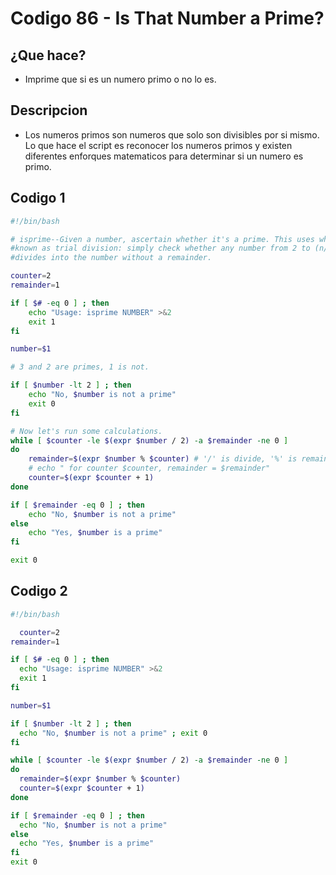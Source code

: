 # Codigo 86 - Is That Number a Prime?

## ¿Que hace?
- Imprime que si es un numero primo o no lo es.

## Descripcion
- Los numeros primos son numeros que solo son divisibles por si mismo. Lo que hace el script es reconocer los numeros primos y existen diferentes enforques matematicos para determinar si un numero es primo.

## Codigo 1
```bash
#!/bin/bash

# isprime--Given a number, ascertain whether it's a prime. This uses what's
#known as trial division: simply check whether any number from 2 to (n/2)
#divides into the number without a remainder.

counter=2
remainder=1

if [ $# -eq 0 ] ; then
    echo "Usage: isprime NUMBER" >&2
    exit 1
fi

number=$1

# 3 and 2 are primes, 1 is not.

if [ $number -lt 2 ] ; then
    echo "No, $number is not a prime"
    exit 0
fi

# Now let's run some calculations.
while [ $counter -le $(expr $number / 2) -a $remainder -ne 0 ]
do
    remainder=$(expr $number % $counter) # '/' is divide, '%' is remainder
    # echo " for counter $counter, remainder = $remainder"
    counter=$(expr $counter + 1)
done

if [ $remainder -eq 0 ] ; then
    echo "No, $number is not a prime"
else
    echo "Yes, $number is a prime"
fi

exit 0
```

## Codigo 2
```bash
#!/bin/bash

  counter=2
remainder=1

if [ $# -eq 0 ] ; then
  echo "Usage: isprime NUMBER" >&2
  exit 1
fi

number=$1

if [ $number -lt 2 ] ; then
  echo "No, $number is not a prime" ; exit 0
fi

while [ $counter -le $(expr $number / 2) -a $remainder -ne 0 ]
do
  remainder=$(expr $number % $counter)
  counter=$(expr $counter + 1)
done

if [ $remainder -eq 0 ] ; then
  echo "No, $number is not a prime"
else
  echo "Yes, $number is a prime"
fi
exit 0
```